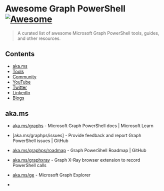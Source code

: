 # Awesome Graph PowerShell [![Awesome](https://awesome.re/badge.svg)](https://awesome.re)

> A curated list of awesome Microsoft Graph PowerShell tools, guides, and other resources.

## Contents

- [aka.ms](#akams)
- [Tools](#tools)
- [Community](#community)
- [YouTube](#youtube)
- [Twitter](#twitter)
- [LinkedIn](#linkedin)
- [Blogs](#blogs)


## aka.ms

- [aka.ms/graphs](https://aka.ms/graphs) - Microsoft Graph PowerShell docs | Microsoft Learn
- [aka.ms/graphps/issues] - Provide feedback and report Graph PowerShell issues | GitHub
- [aka.ms/graphps/roadmap](https://aka.ms/graphps/roadmap) - Graph PowerShell Roadmap | GitHub


- [aka.ms/graphxray](https://aka.ms/graphxray) - Graph X-Ray browser extension to record PowerShell calls
- [aka.ms/ge](https://aka.ms/ge) - Microsoft Graph Explorer

- 